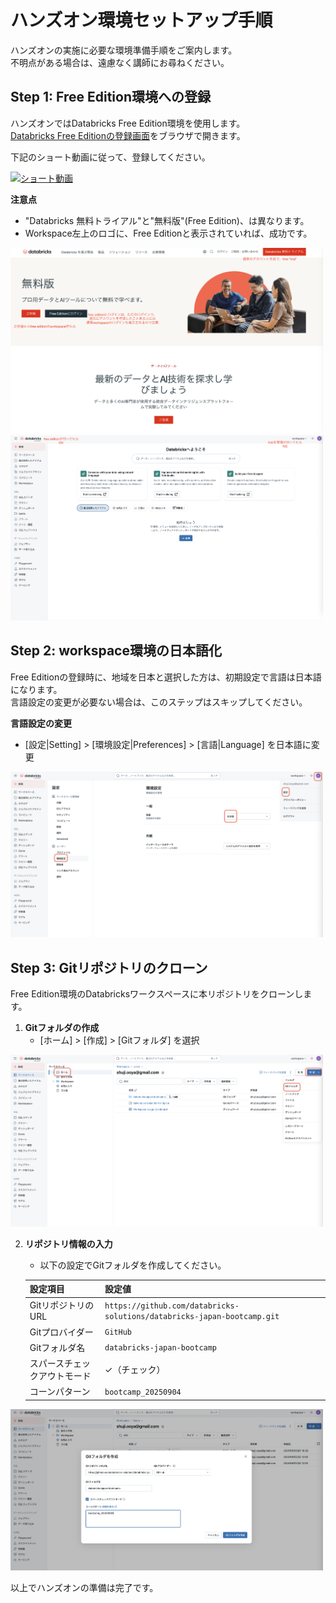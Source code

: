 # ハンズオン環境セットアップ手順
ハンズオンの実施に必要な環境準備手順をご案内します。  
不明点がある場合は、遠慮なく講師にお尋ねください。

## Step 1: Free Edition環境への登録
ハンズオンではDatabricks Free Edition環境を使用します。  
[Databricks Free Editionの登録画面](https://www.databricks.com/jp/learn/free-edition)をブラウザで開きます。

下記のショート動画に従って、登録してください。

[![ショート動画](http://img.youtube.com/vi/64ixeVxV1ow/0.jpg)](https://www.youtube.com/shorts/64ixeVxV1ow)

**注意点**
- "Databricks 無料トライアル"と"無料版"(Free Edition)、は異なります。
- Workspace左上のロゴに、Free Editionと表示されていれば、成功です。

<img src="images/setup/step1-free-edition-registration-screenshot.png" alt="databricks-academy-course" width="500">
<img src="images/setup/step1-free-edition-workspace-screenshot.png" alt="databricks-academy-course" width="500">


## Step 2: workspace環境の日本語化
Free Editionの登録時に、地域を日本と選択した方は、初期設定で言語は日本語になります。  
言語設定の変更が必要ない場合は、このステップはスキップしてください。

**言語設定の変更**
- [設定|Setting] > [環境設定|Preferences] > [言語|Language] を日本語に変更

<img src="images/setup/step2-lang-setup-change.png" alt="databricks-academy-course" width="500">

## Step 3: Gitリポジトリのクローン
Free Edition環境のDatabricksワークスペースに本リポジトリをクローンします。

1. **Gitフォルダの作成**
    - [ホーム] > [作成] > [Gitフォルダ] を選択

<img src="images/setup/step3-git-folder-creation.png" alt="databricks-academy-course" width="500">

2. **リポジトリ情報の入力**
    - 以下の設定でGitフォルダを作成してください。

    | 設定項目 | 設定値 |
    |---------|-------|
    | GitリポジトリのURL | `https://github.com/databricks-solutions/databricks-japan-bootcamp.git` |
    | Gitプロバイダー | `GitHub` |
    | Gitフォルダ名 | `databricks-japan-bootcamp` |
    | スパースチェックアウトモード | ✓（チェック） |
    | コーンパターン | `bootcamp_20250904` |

<img src="images/setup/step3-git-folder-creation-config.png" alt="databricks-academy-course" width="500">


以上でハンズオンの準備は完了です。
